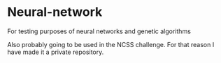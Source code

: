 # Neural-network
For testing purposes of neural networks and genetic algorithms

Also probably going to be used in the NCSS challenge. For that reason I have made it a private repository.
